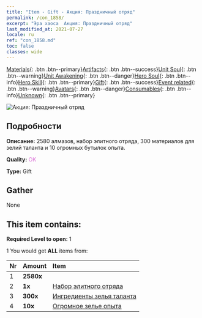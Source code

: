 ```yaml
---
title: "Item - Gift - Акция: Праздничный отряд"
permalink: /con_1858/
excerpt: "Эра хаоса  Акция: Праздничный отряд"
last_modified_at: 2021-07-27
locale: ru
ref: "con_1858.md"
toc: false
classes: wide
---
```

 [Materials](/ItemsRU/){: .btn .btn--primary}[Artifacts](/ItemsRU/Artifacts/){: .btn .btn--success}[Unit Soul](/ItemsRU/UnitSoul/){: .btn .btn--warning}[Unit Awakening](/ItemsRU/UnitAwakening/){: .btn .btn--danger}[Hero Soul](/ItemsRU/HeroSoul/){: .btn .btn--info}[Hero Skill](/ItemsRU/HeroSkill/){: .btn .btn--primary}[Gift](/ItemsRU/Gift/){: .btn .btn--success}[Event related](/ItemsRU/Events/){: .btn .btn--warning}[Avatars](/ItemsRU/Avatars/){: .btn .btn--danger}[Consumables](/ItemsRU/Consumables/){: .btn .btn--info}[Unknown](/ItemsRU/Unknown/){: .btn .btn--primary}

 ![Акция: Праздничный отряд](/images/t/i_907116.png)

## Подробности
 **Описание:** 2580 алмазов, набор элитного отряда, 300 материалов для зелий таланта и 10 огромных бутылок опыта.

 **Quality:** <span style="color: #DA70D6">OK</span>

 **Type:** Gift

## Gather

  None

## This item contains:

 **Required Level to open:** 1

 1 You would get **ALL** items  from:

  | Nr | Amount |     Item    |
  |:---|:-------|:------------|
  | 1 |  **2580x** | <i class="fas fa-gem"/> |  | 
  | 2 |  **1x** | [Набор элитного отряда](/ItemsRU/con_1833/) |  | 
  | 3 |  **300x** | [Ингредиенты зелья таланта](/ItemsRU/con_1120/) |  | 
  | 4 |  **10x** | [Огромное зелье опыта](/ItemsRU/con_703/) |  | 
